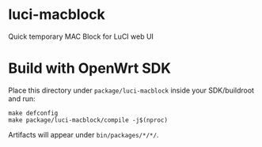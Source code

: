 # luci-macblock
Quick temporary MAC Block for LuCI web UI

# Build with OpenWrt SDK
Place this directory under `package/luci-macblock` inside your SDK/buildroot and run:

```
make defconfig
make package/luci-macblock/compile -j$(nproc)
```
Artifacts will appear under `bin/packages/*/*/`.
